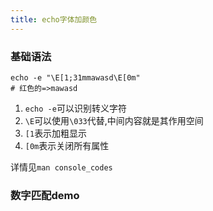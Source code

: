 ```yaml
---
title: echo字体加颜色
---
```

### 基础语法
``` shell
echo -e "\E[1;31mmawasd\E[0m"
# 红色的=>mawasd
```
1. `echo -e`可以识别转义字符
2. `\E`可以使用`\033`代替,中间内容就是其作用空间
3. `[1`表示加粗显示
4. `[0m`表示关闭所有属性

详情见`man console_codes`

### 数字匹配demo
``` shell

```
